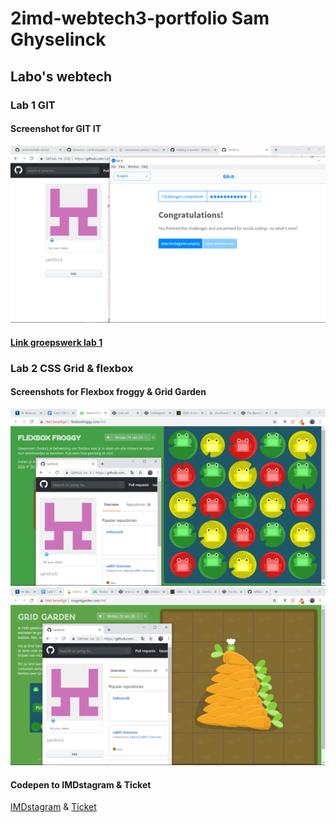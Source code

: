 # 2imd-webtech3-portfolio Sam Ghyselinck

## Labo's webtech
### Lab 1 GIT

#### Screenshot for GIT IT
![alt text](https://github.com/samlinck/2imd-webtech3-portfolio/blob/master/labo-1/images/proof.png "GIT IT")

#### [Link groepswerk lab 1](https://github.com/samlinck/2imd-webtech3-lab1)

### Lab 2 CSS Grid & flexbox

#### Screenshots for Flexbox froggy & Grid Garden
![alt text](https://github.com/samlinck/2imd-webtech3-portfolio/blob/master/labo-2/screenshots/Flexbox%20Froggy.png "Froggy")
![alt text](https://github.com/samlinck/2imd-webtech3-portfolio/blob/master/labo-2/screenshots/Css%20Grid%20Garden.png "Garden")

#### Codepen to IMDstagram & Ticket
[IMDstagram](https://codepen.io/Samlinck/pen/gEmROO) & [Ticket](https://codepen.io/Samlinck/pen/eXvWqe)


